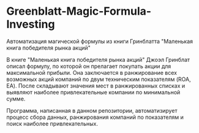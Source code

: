 # Greenblatt-Magic-Formula-Investing
Автоматизация магической формулы из книги Гринблатта "Маленькая книга победителя рынка акций"

В книге "Маленькая книга победителя рынка акций" Джоэл Гринблат описал формулу, по которой он прелагает покупать акции для максимальной прибыли. 
Она заключается в ранжирование всех возможных акций компаний по двум техническим показателям (ROA, EA). 
После складывают значения мест в ранжированных списках и выявляют наиболее привлекательные компании по минимальной сумме. 

Программа, написанная в данном репозитории, автоматизирует процесс сбора данных, ранжирования компаний по показателям и поиск наиболее привлекательных.
